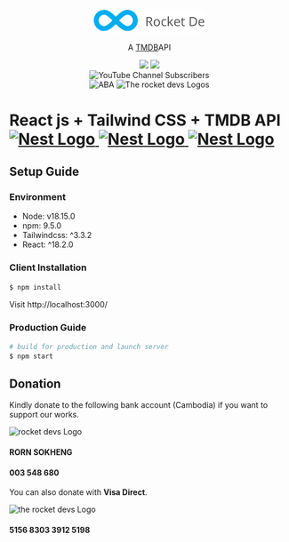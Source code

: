 <p align="center">
  <a href="https://www.youtube.com/@rornsokheng" target="_blank" rel="noopener noreferrer"><img src="/src//components//img/logo-text.svg" width="200px" alt="The Rocket devs Logo" /></a>
</p>

<p align="center">A <a href="https://developer.themoviedb.org/" target="_blank" rel="noopener noreferrer">TMDB</a>API</p>
<p align="center">
<img src="https://img.shields.io/badge/node.js-%2343853D.svg?style=for-the-badge&logo=node.js&logoColor=white" width="80">
<img src="https://img.shields.io/badge/tailwindcss-%2338B2AC.svg?style=for-the-badge&logo=tailwind-css&logoColor=white" width="110">
<br/>
<img alt="YouTube Channel Subscribers" src="https://img.shields.io/youtube/channel/subscribers/@rornsokheng">
<br/>
<img src="https://cdn.shortpixel.ai/client/q_glossy,ret_img,w_560/https://adscom.biz/wp-content/uploads/2017/02/ABA-logo-no-padding.png" width="80" alt="ABA" />
<img src="https://upload.wikimedia.org/wikipedia/commons/thumb/0/04/Visa.svg/1200px-Visa.svg.png" width="55" alt="The rocket devs Logos" />
</p>

<h1>React js + Tailwind CSS + TMDB API
  <a
    href="https://react.dev/"
    target="blank"
  >
<br/>
    <img
      src="https://encrypted-tbn0.gstatic.com/images?q=tbn:ANd9GcQoD9nduODgEX90baYrLHThjEP_OHVmijs7GNXDcBPZmEWmU6nqoiEkZk6t7XFdr5MDOew&usqp=CAU"
      width="50"
      alt="Nest Logo"
    />
<img
      src="https://camo.githubusercontent.com/53b9876cd8e38928387c6824043b0e2772b15b1bfdb7f42d0864216abbf3dfe8/68747470733a2f2f7265666163746f72696e6775692e6e7963332e63646e2e6469676974616c6f6365616e7370616365732e636f6d2f7461696c77696e642d6c6f676f2e737667"
      width="200"
      alt="Nest Logo"
    />
<img
      src="https://files.readme.io/29c6fee-blue_short.svg"
      width="50"
      alt="Nest Logo"
    />
  </a>
</h1>

## Setup Guide

### Environment

- Node: v18.15.0
- npm: 9.5.0
- Tailwindcss: ^3.3.2
- React: ^18.2.0

### Client Installation

```bash
$ npm install
```

Visit http://localhost:3000/

### Production Guide

```bash
# build for production and launch server
$ npm start
```

## Donation

Kindly donate to the following bank account (Cambodia) if you want to support our works.

<img src="https://cdn.shortpixel.ai/client/q_glossy,ret_img,w_560/https://adscom.biz/wp-content/uploads/2017/02/ABA-logo-no-padding.png" width="120" alt="rocket devs Logo" />

#### RORN SOKHENG

#### 003 548 680

You can also donate with **Visa Direct**.

<img src="https://upload.wikimedia.org/wikipedia/commons/thumb/0/04/Visa.svg/1200px-Visa.svg.png" width="120" alt="the rocket devs Logo" />

#### 5156 8303 3912 5198

```

```
